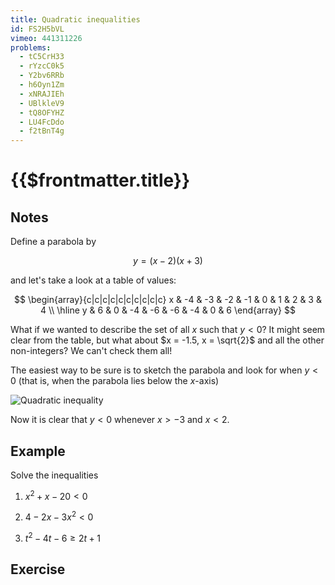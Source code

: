 ```yaml
---
title: Quadratic inequalities
id: FS2H5bVL
vimeo: 441311226
problems:
  - tC5CrH33
  - rYzcC0k5
  - Y2bv6RRb
  - h6Oyn1Zm
  - xNRAJIEh
  - UBlkleV9
  - tQ8OFYHZ
  - LU4FcDdo
  - f2tBnT4g
---
```


# {{$frontmatter.title}}

## Notes

Define a parabola by

$$
y = (x - 2)(x + 3)
$$

and let's take a look at a table of values:

$$
\begin{array}{c|c|c|c|c|c|c|c|c|c}
x & -4 & -3 & -2 & -1 & 0 & 1 & 2 & 3 & 4 \\ \hline
y & 6 & 0 & -4 & -6 & -6 & -4 & 0 & 6
\end{array}
$$

What if we wanted to describe the set of all $x$ such that $y < 0$? It might
seem clear from the table, but what about $x = -1.5, x = \sqrt{2}$ and all the
other non-integers? We can't check them all!

The easiest way to be sure is to sketch the parabola and look for when $y < 0$
(that is, when the parabola lies below the $x$-axis)

![Quadratic inequality](/img/learn/quad-26.svg)

Now it is clear that $y < 0$ whenever $x > -3$ and $x < 2.$

## Example

<Example>

Solve the inequalities

1.  $x^2 + x - 20 < 0$

1.  $4 - 2x - 3x^2 < 0$

1.  $t^2 - 4t - 6 \geq 2t + 1$

</Example>

## Exercise

<Exercise :id="$frontmatter.id" />
